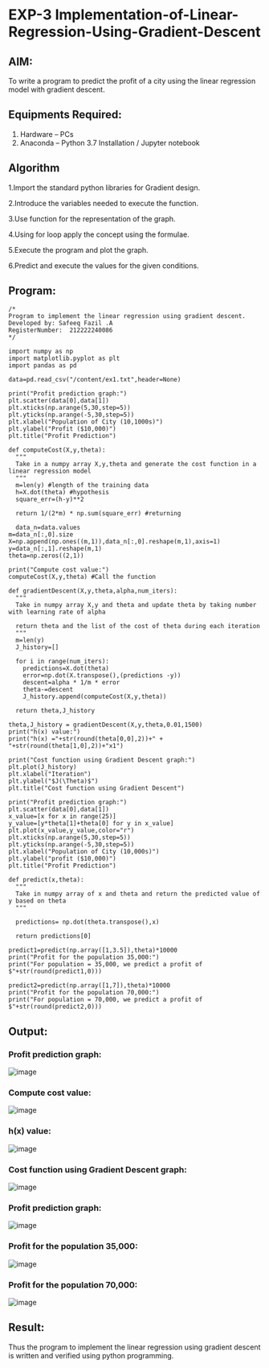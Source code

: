 # EXP-3 Implementation-of-Linear-Regression-Using-Gradient-Descent

## AIM:
To write a program to predict the profit of a city using the linear regression model with gradient descent.

## Equipments Required:
1. Hardware – PCs
2. Anaconda – Python 3.7 Installation / Jupyter notebook

## Algorithm
1.Import the standard python libraries for Gradient design.

2.Introduce the variables needed to execute the function.

3.Use function for the representation of the graph.

4.Using for loop apply the concept using the formulae.

5.Execute the program and plot the graph.

6.Predict and execute the values for the given conditions.

## Program:
```
/*
Program to implement the linear regression using gradient descent.
Developed by: Safeeq Fazil .A
RegisterNumber:  212222240086
*/
```
```
import numpy as np
import matplotlib.pyplot as plt
import pandas as pd

data=pd.read_csv("/content/ex1.txt",header=None)

print("Profit prediction graph:")
plt.scatter(data[0],data[1])
plt.xticks(np.arange(5,30,step=5))
plt.yticks(np.arange(-5,30,step=5))
plt.xlabel("Population of City (10,1000s)")
plt.ylabel("Profit ($10,000)")
plt.title("Profit Prediction")

def computeCost(X,y,theta):
  """
  Take in a numpy array X,y,theta and generate the cost function in a linear regression model
  """
  m=len(y) #length of the training data
  h=X.dot(theta) #hypothesis
  square_err=(h-y)**2

  return 1/(2*m) * np.sum(square_err) #returning
  
  data_n=data.values
m=data_n[:,0].size
X=np.append(np.ones((m,1)),data_n[:,0].reshape(m,1),axis=1)
y=data_n[:,1].reshape(m,1)
theta=np.zeros((2,1))

print("Compute cost value:")
computeCost(X,y,theta) #Call the function

def gradientDescent(X,y,theta,alpha,num_iters):
  """
  Take in numpy array X,y and theta and update theta by taking number with learning rate of alpha

  return theta and the list of the cost of theta during each iteration
  """
  m=len(y)
  J_history=[]

  for i in range(num_iters):
    predictions=X.dot(theta)
    error=np.dot(X.transpose(),(predictions -y))
    descent=alpha * 1/m * error
    theta-=descent
    J_history.append(computeCost(X,y,theta))

  return theta,J_history  
  
theta,J_history = gradientDescent(X,y,theta,0.01,1500)
print("h(x) value:")
print("h(x) ="+str(round(theta[0,0],2))+" + "+str(round(theta[1,0],2))+"x1")

print("Cost function using Gradient Descent graph:")
plt.plot(J_history)
plt.xlabel("Iteration")
plt.ylabel("$J(\Theta)$")
plt.title("Cost function using Gradient Descent")

print("Profit prediction graph:")
plt.scatter(data[0],data[1])
x_value=[x for x in range(25)]
y_value=[y*theta[1]+theta[0] for y in x_value]
plt.plot(x_value,y_value,color="r")
plt.xticks(np.arange(5,30,step=5))
plt.yticks(np.arange(-5,30,step=5))
plt.xlabel("Population of City (10,000s)")
plt.ylabel("profit ($10,000)")
plt.title("Profit Prediction")

def predict(x,theta):
  """
  Take in numpy array of x and theta and return the predicted value of y based on theta
  """

  predictions= np.dot(theta.transpose(),x)

  return predictions[0]
  
predict1=predict(np.array([1,3.5]),theta)*10000
print("Profit for the population 35,000:")
print("For population = 35,000, we predict a profit of $"+str(round(predict1,0)))

predict2=predict(np.array([1,7]),theta)*10000
print("Profit for the population 70,000:")
print("For population = 70,000, we predict a profit of $"+str(round(predict2,0)))
```

## Output:

### Profit prediction graph:

![image](https://github.com/Safeeq-Fazil/Implementation-of-Linear-Regression-Using-Gradient-Descent/assets/118680361/53ab7493-4b55-40f0-a446-e8b2726d1c92)

### Compute cost value:

![image](https://github.com/Safeeq-Fazil/Implementation-of-Linear-Regression-Using-Gradient-Descent/assets/118680361/184768a3-cc1a-4e22-b458-1739ee21a3de)

### h(x) value:

![image](https://github.com/Safeeq-Fazil/Implementation-of-Linear-Regression-Using-Gradient-Descent/assets/118680361/9bc2bacd-3b5c-4d26-be8d-615f882632e6)

### Cost function using Gradient Descent graph:

![image](https://github.com/Safeeq-Fazil/Implementation-of-Linear-Regression-Using-Gradient-Descent/assets/118680361/bc00288b-afc1-4daf-acbe-e91e691274f7)

### Profit prediction graph:

![image](https://github.com/Safeeq-Fazil/Implementation-of-Linear-Regression-Using-Gradient-Descent/assets/118680361/4a3c37a2-72b2-4022-9bd6-68c3e29f2cd8)

### Profit for the population 35,000:

![image](https://github.com/Safeeq-Fazil/Implementation-of-Linear-Regression-Using-Gradient-Descent/assets/118680361/cbeab002-ba21-4ab7-8dab-ca8fbb749624)

### Profit for the population 70,000:

![image](https://github.com/Safeeq-Fazil/Implementation-of-Linear-Regression-Using-Gradient-Descent/assets/118680361/cc654ad7-3d0c-4d74-b3f3-15aec58ae806)


## Result:
Thus the program to implement the linear regression using gradient descent is written and verified using python programming.
